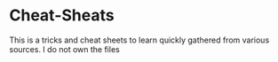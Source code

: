 # Cheat-Sheats
This is a tricks and cheat sheets to learn quickly gathered from various sources. I do not own the files
